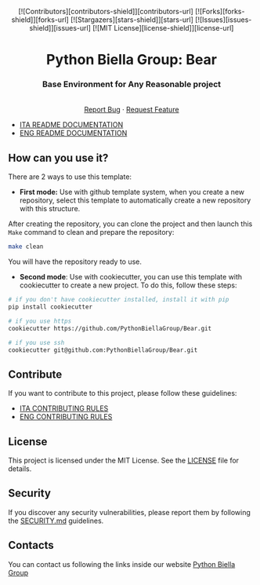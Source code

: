 
<a name="readme-top"></a>
<div align="center">

[![Contributors][contributors-shield]][contributors-url] [![Forks][forks-shield]][forks-url] [![Stargazers][stars-shield]][stars-url] [![Issues][issues-shield]][issues-url] [![MIT License][license-shield]][license-url]
</div>
<div align="center">

  <h1 align="center">Python Biella Group: Bear</h1>
  <p align="center">
    <h3> Base Environment for Any Reasonable project</h3>
    <br />
    <a href="https://github.com/PythonBiellaGroup/Bear/issues">Report Bug</a>
    ·
    <a href="https://github.com/PythonBiellaGroup/Bear/pulls">Request Feature</a>
  </p>
</div>

- [ITA README DOCUMENTATION](readme/README-it.md)
- [ENG README DOCUMENTATION](readme/README-en.md)

## How can you use it?

There are 2 ways to use this template:

- **First mode:** Use with github template system, when you create a new repository, select this template to automatically create a new repository with this structure.

After creating the repository, you can clone the project and then launch this `Make` command to clean and prepare the repository:

```bash
make clean
```

You will have the repository ready to use.

- **Second mode**: Use with cookiecutter, you can use this template with cookiecutter to create a new project. To do this, follow these steps:

```bash
# if you don't have cookiecutter installed, install it with pip
pip install cookiecutter

# if you use https
cookiecutter https://github.com/PythonBiellaGroup/Bear.git

# if you use ssh
cookiecutter git@github.com:PythonBiellaGroup/Bear.git
```

## Contribute

If you want to contribute to this project, please follow these guidelines:

- [ITA CONTRIBUTING RULES](readme/CONTRIBUTING-ita.md)
- [ENG CONTRIBUTING RULES](readme/CONTRIBUTING-en.md)

## License

This project is licensed under the MIT License. See the [LICENSE](LICENSE) file for details.

## Security

If you discover any security vulnerabilities, please report them by following the [SECURITY.md](readme/SECURITY.md) guidelines.

## Contacts

You can contact us following the links inside our website [Python Biella Group](https://www.pythonbiellagroup.it/)
